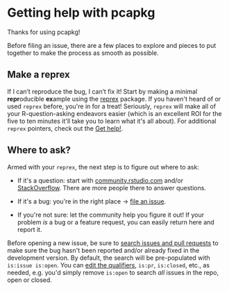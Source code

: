 # Getting help with pcapkg

Thanks for using pcapkg!

Before filing an issue, there are a few places to explore
and pieces to put together to make the process as smooth as possible.

## Make a reprex

If I can’t reproduce the bug, I can’t fix it!
Start by making a minimal **repr**oducible **ex**ample using the  [reprex](https://reprex.tidyverse.org/) package. 
If you haven't heard of or used `reprex` before, you're in for a treat! 
Seriously, `reprex` will make all of your R-question-asking endeavors easier
(which is an excellent ROI for the five to ten minutes it'll take you to learn what it's all about). 
For additional `reprex` pointers, check out the [Get help!](https://www.tidyverse.org/help/).

## Where to ask?

Armed with your `reprex`, the next step is to figure out where to ask:

* If it's a question: start with [community.rstudio.com](https://community.rstudio.com/)
  and/or [StackOverflow](https://stackoverflow.com). There are more people there to answer questions.  

* If it's a bug: you're in the right place -> [file an issue](https://github.com/stufield/pcapkg/issues/new).
  
* If you're not sure: let the community help you figure it out! 
  If your problem _is_ a bug or a feature request, you can easily return here and report it. 

Before opening a new issue, be sure to [search issues and pull requests](https://github.com/stufield/pcapkg/issues/)
to make sure the bug hasn't been reported and/or already fixed in the development version. 
By default, the search will be pre-populated with `is:issue is:open`. 
You can [edit the qualifiers](https://help.github.com/articles/searching-issues-and-pull-requests/),
`is:pr`, `is:closed`, etc., as needed, e.g. you'd simply remove `is:open` to
search _all_ issues in the repo, open or closed.


